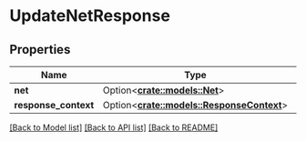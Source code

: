 # UpdateNetResponse

## Properties

Name | Type | Description | Notes
------------ | ------------- | ------------- | -------------
**net** | Option<[**crate::models::Net**](Net.md)> |  | [optional]
**response_context** | Option<[**crate::models::ResponseContext**](ResponseContext.md)> |  | [optional]

[[Back to Model list]](../README.md#documentation-for-models) [[Back to API list]](../README.md#documentation-for-api-endpoints) [[Back to README]](../README.md)


